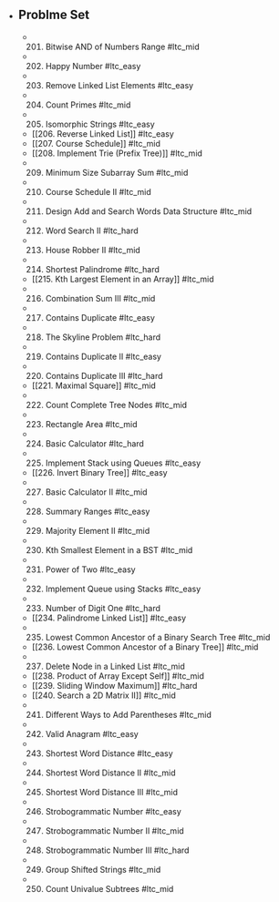 - ## Problme Set
	- 201. Bitwise AND of Numbers Range #ltc_mid
	- 202. Happy Number #ltc_easy
	- 203. Remove Linked List Elements #ltc_easy
	- 204. Count Primes #ltc_mid
	- 205. Isomorphic Strings #ltc_easy
	- [[206. Reverse Linked List]] #ltc_easy
	- [[207. Course Schedule]] #ltc_mid
	- [[208. Implement Trie (Prefix Tree)]] #ltc_mid
	- 209. Minimum Size Subarray Sum #ltc_mid
	- 210. Course Schedule II #ltc_mid
	- 211. Design Add and Search Words Data Structure #ltc_mid
	- 212. Word Search II #ltc_hard
	- 213. House Robber II #ltc_mid
	- 214. Shortest Palindrome #ltc_hard
	- [[215. Kth Largest Element in an Array]] #ltc_mid
	- 216. Combination Sum III #ltc_mid
	- 217. Contains Duplicate #ltc_easy
	- 218. The Skyline Problem #ltc_hard
	- 219. Contains Duplicate II #ltc_easy
	- 220. Contains Duplicate III #ltc_hard
	- [[221. Maximal Square]] #ltc_mid
	- 222. Count Complete Tree Nodes #ltc_mid
	- 223. Rectangle Area #ltc_mid
	- 224. Basic Calculator #ltc_hard
	- 225. Implement Stack using Queues #ltc_easy
	- [[226. Invert Binary Tree]] #ltc_easy
	- 227. Basic Calculator II #ltc_mid
	- 228. Summary Ranges #ltc_easy
	- 229. Majority Element II #ltc_mid
	- 230. Kth Smallest Element in a BST #ltc_mid
	- 231. Power of Two #ltc_easy
	- 232. Implement Queue using Stacks #ltc_easy
	- 233. Number of Digit One #ltc_hard
	- [[234. Palindrome Linked List]] #ltc_easy
	- 235. Lowest Common Ancestor of a Binary Search Tree #ltc_mid
	- [[236. Lowest Common Ancestor of a Binary Tree]] #ltc_mid
	- 237. Delete Node in a Linked List #ltc_mid
	- [[238. Product of Array Except Self]] #ltc_mid
	- [[239. Sliding Window Maximum]] #ltc_hard
	- [[240. Search a 2D Matrix II]] #ltc_mid
	- 241. Different Ways to Add Parentheses #ltc_mid
	- 242. Valid Anagram #ltc_easy
	- 243. Shortest Word Distance #ltc_easy
	- 244. Shortest Word Distance II #ltc_mid
	- 245. Shortest Word Distance III #ltc_mid
	- 246. Strobogrammatic Number #ltc_easy
	- 247. Strobogrammatic Number II #ltc_mid
	- 248. Strobogrammatic Number III #ltc_hard
	- 249. Group Shifted Strings #ltc_mid
	- 250. Count Univalue Subtrees #ltc_mid